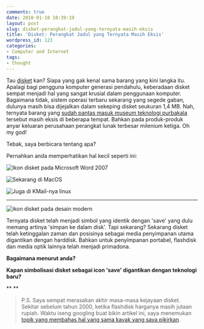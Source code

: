 ```yaml
---
comments: true
date: 2010-01-18 18:39:19
layout: post
slug: disket-perangkat-jadul-yang-ternyata-masih-eksis
title: 'Disket: Perangkat Jadul yang Ternyata Masih Eksis'
wordpress_id: 123
categories:
- Computer and Internet
tags:
- thought
---
```


Tau [disket](http://id.wikipedia.org/wiki/Disket) kan? Siapa yang gak kenal sama barang yang kini langka itu. Apalagi bagi pengguna komputer generasi pendahulu, keberadaan disket sempat menjadi hal yang sangat krusial dalam penggunaan komputer. Bagaimana tidak, sistem operasi terbaru sekarang yang segede gaban, dulunya masih bisa dijejalkan dalam sekeping disket seukuran 1,4 MB. Nah, ternyata barang yang [sudah pantas masuk museum teknologi purbakala](http://anotherfool.wordpress.com/2008/04/18/nostalgia-disket-ewer-ewer/) tersebut masih eksis di beberapa tempat. Bahkan pada produk-produk anyar keluaran perusahaan perangkat lunak terbesar milenium ketiga. Oh my god!

Tebak, saya berbicara tentang apa?

<!-- more -->

Pernahkan anda memperhatikan hal kecil seperti ini:


![Ikon disket pada Microsoft Word 2007](http://img132.imageshack.us/img132/6894/disket1.jpg)




![Sekarang di MacOS](http://img269.imageshack.us/img269/1070/disket2.jpg)




![Juga di KMail-nya linux](http://img517.imageshack.us/img517/2690/disket3.jpg)






* * *

![ikon disket pada desain modern](http://www.henryalzamora.net/images/075748-3d-glossy-blue-orb-icon-business-diskette-save.png)

Ternyata disket telah menjadi simbol yang identik dengan 'save' yang dulu memang artinya 'simpan ke dalam disk'. Tapi sekarang? Sekarang disket telah ketinggalan zaman dan posisinya sebagai media penyimpanan utama digantikan dengan harddisk. Bahkan untuk penyimpanan portabel, flashdisk dan media optik lainnya telah menjadi primadona.





**Bagaimana menurut anda?**




**Kapan simbolisasi disket sebagai icon 'save' digantikan dengan teknologi baru?**





**
**





> P.S. Saya sempat merasakan akhir masa-masa kejayaan disket. Sekitar sebelum tahun 2000, ketika flashdisk harganya masih jutaan rupiah.  Waktu iseng googling buat bikin artikel ini, saya menemukan[ topik yang membahas hal yang sama kayak yang saya pikirkan](http://ask.slashdot.org/article.pl?sid=04/03/17/1454213).
